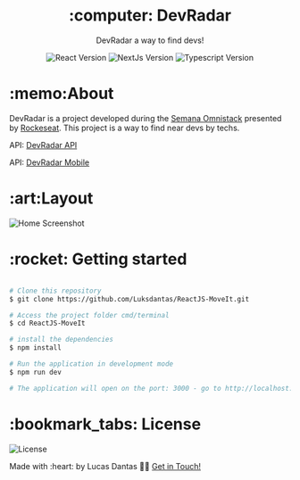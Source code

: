     
<h1 align="center">:computer: DevRadar</h1>
<p align="center">DevRadar a way to find devs!</p>

<p align="center">
 <img  src="https://img.shields.io/github/package-json/dependency-version/Luksdantas/ReactJS-DevRadar/react" alt="React Version">
 <img  src="https://img.shields.io/github/package-json/dependency-version/Luksdantas/ReactJS-DevRadar/next" alt="NextJs Version">
 <img  src="https://img.shields.io/github/package-json/dependency-version/Luksdantas/ReactJS-DevRadar/dev/typescript" alt="Typescript Version">
</p>

<h1>:memo:About</h1>
<p>DevRadar is a project developed during the <a href="https://rocketseat.com/">Semana Omnistack</a> presented by <a href="https://www.linkedin.com/school/rocketseat/">Rockeseat</a>. This project is a way to find near devs by techs.</p>
<p>API: <a href="https://github.com/Luksdantas/NodeJS-DevRadar">DevRadar API</a></p>
<p>API: <a href="https://github.com/Luksdantas/ReactNative-DevRadar">DevRadar Mobile</a></p>

<h1>:art:Layout</h1>
<img  src="https://github.com/Luksdantas/ReactJS-DevRadar/blob/main/screenshots/homePage.png" alt="Home Screenshot">


<h1>:rocket: Getting started</h1>

```bash

# Clone this repository
$ git clone https://github.com/Luksdantas/ReactJS-MoveIt.git

# Access the project folder cmd/terminal
$ cd ReactJS-MoveIt

# install the dependencies
$ npm install

# Run the application in development mode
$ npm run dev

# The application will open on the port: 3000 - go to http://localhost:3000

```

<h1>:bookmark_tabs: License</h1>
 <img  src="https://img.shields.io/github/license/Luksdantas/ReactJS-DevRadar" alt="License">
 
 <p>Made with :heart: by Lucas Dantas 👋🏽 <a href="https://www.linkedin.com/in/luksdantas/">Get in Touch!</a></p>
